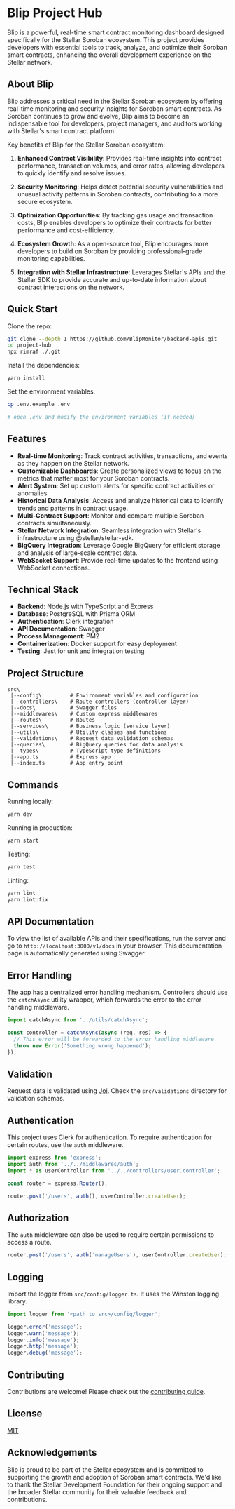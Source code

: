 # Blip Project Hub

Blip is a powerful, real-time smart contract monitoring dashboard designed specifically for the Stellar Soroban ecosystem. This project provides developers with essential tools to track, analyze, and optimize their Soroban smart contracts, enhancing the overall development experience on the Stellar network.

## About Blip

Blip addresses a critical need in the Stellar Soroban ecosystem by offering real-time monitoring and security insights for Soroban smart contracts. As Soroban continues to grow and evolve, Blip aims to become an indispensable tool for developers, project managers, and auditors working with Stellar's smart contract platform.

Key benefits of Blip for the Stellar Soroban ecosystem:

1. **Enhanced Contract Visibility**: Provides real-time insights into contract performance, transaction volumes, and error rates, allowing developers to quickly identify and resolve issues.

2. **Security Monitoring**: Helps detect potential security vulnerabilities and unusual activity patterns in Soroban contracts, contributing to a more secure ecosystem.

3. **Optimization Opportunities**: By tracking gas usage and transaction costs, Blip enables developers to optimize their contracts for better performance and cost-efficiency.

4. **Ecosystem Growth**: As a open-source tool, Blip encourages more developers to build on Soroban by providing professional-grade monitoring capabilities.

5. **Integration with Stellar Infrastructure**: Leverages Stellar's APIs and the Stellar SDK to provide accurate and up-to-date information about contract interactions on the network.

## Quick Start

Clone the repo:

```bash
git clone --depth 1 https://github.com/BlipMonitor/backend-apis.git
cd project-hub
npx rimraf ./.git
```

Install the dependencies:

```bash
yarn install
```

Set the environment variables:

```bash
cp .env.example .env

# open .env and modify the environment variables (if needed)
```

## Features

- **Real-time Monitoring**: Track contract activities, transactions, and events as they happen on the Stellar network.
- **Customizable Dashboards**: Create personalized views to focus on the metrics that matter most for your Soroban contracts.
- **Alert System**: Set up custom alerts for specific contract activities or anomalies.
- **Historical Data Analysis**: Access and analyze historical data to identify trends and patterns in contract usage.
- **Multi-Contract Support**: Monitor and compare multiple Soroban contracts simultaneously.
- **Stellar Network Integration**: Seamless integration with Stellar's infrastructure using @stellar/stellar-sdk.
- **BigQuery Integration**: Leverage Google BigQuery for efficient storage and analysis of large-scale contract data.
- **WebSocket Support**: Provide real-time updates to the frontend using WebSocket connections.

## Technical Stack

- **Backend**: Node.js with TypeScript and Express
- **Database**: PostgreSQL with Prisma ORM
- **Authentication**: Clerk integration
- **API Documentation**: Swagger
- **Process Management**: PM2
- **Containerization**: Docker support for easy deployment
- **Testing**: Jest for unit and integration testing

## Project Structure

```
src\
 |--config\         # Environment variables and configuration
 |--controllers\    # Route controllers (controller layer)
 |--docs\           # Swagger files
 |--middlewares\    # Custom express middlewares
 |--routes\         # Routes
 |--services\       # Business logic (service layer)
 |--utils\          # Utility classes and functions
 |--validations\    # Request data validation schemas
 |--queries\        # BigQuery queries for data analysis
 |--types\          # TypeScript type definitions
 |--app.ts          # Express app
 |--index.ts        # App entry point
```

## Commands

Running locally:

```bash
yarn dev
```

Running in production:

```bash
yarn start
```

Testing:

```bash
yarn test
```

Linting:

```bash
yarn lint
yarn lint:fix
```

## API Documentation

To view the list of available APIs and their specifications, run the server and go to `http://localhost:3000/v1/docs` in your browser. This documentation page is automatically generated using Swagger.

## Error Handling

The app has a centralized error handling mechanism. Controllers should use the `catchAsync` utility wrapper, which forwards the error to the error handling middleware.

```typescript
import catchAsync from '../utils/catchAsync';

const controller = catchAsync(async (req, res) => {
  // This error will be forwarded to the error handling middleware
  throw new Error('Something wrong happened');
});
```

## Validation

Request data is validated using [Joi](https://joi.dev/). Check the `src/validations` directory for validation schemas.

## Authentication

This project uses Clerk for authentication. To require authentication for certain routes, use the `auth` middleware.

```typescript
import express from 'express';
import auth from '../../middlewares/auth';
import * as userController from '../../controllers/user.controller';

const router = express.Router();

router.post('/users', auth(), userController.createUser);
```

## Authorization

The `auth` middleware can also be used to require certain permissions to access a route.

```typescript
router.post('/users', auth('manageUsers'), userController.createUser);
```

## Logging

Import the logger from `src/config/logger.ts`. It uses the Winston logging library.

```typescript
import logger from '<path to src>/config/logger';

logger.error('message');
logger.warn('message');
logger.info('message');
logger.http('message');
logger.debug('message');
```

## Contributing

Contributions are welcome! Please check out the [contributing guide](CONTRIBUTING.md).

## License

[MIT](LICENSE)

## Acknowledgements

Blip is proud to be part of the Stellar ecosystem and is committed to supporting the growth and adoption of Soroban smart contracts. We'd like to thank the Stellar Development Foundation for their ongoing support and the broader Stellar community for their valuable feedback and contributions.
